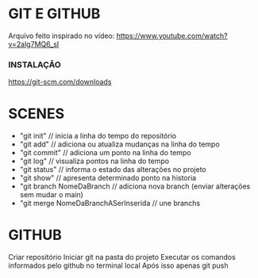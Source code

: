 # GIT E GITHUB

Arquivo feito inspirado no vídeo: https://www.youtube.com/watch?v=2alg7MQ6_sI

### INSTALAÇÃO

https://git-scm.com/downloads

# SCENES

- "git init" // inicia a linha do tempo do repositório
- "git add" // adiciona ou atualiza mudanças na linha do tempo
- "git commit" // adiciona um ponto na linha do tempo
- "git log" // visualiza pontos na linha do tempo
- "git status" // informa o estado das alterações no projeto
- "git show" // apresenta determinado ponto na historia 
- "git branch NomeDaBranch // adiciona nova branch (enviar alterações sem mudar o main)
- "git merge NomeDaBranchASerInserida // une branchs


# GITHUB

Criar repositório
Iniciar git na pasta do projeto
Executar os comandos informados pelo github no terminal local
Após isso apenas git push